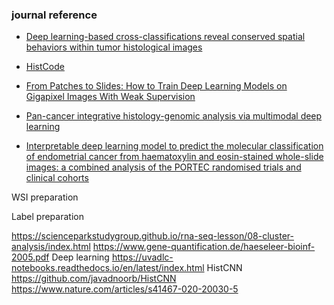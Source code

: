 ### journal reference

- [Deep learning-based cross-classifications reveal conserved spatial behaviors within tumor histological images](https://academic.oup.com/bib/article/23/5/bbac294/6651307?login=true)

- [HistCode](https://github.com/hoarjour/HistCode/)

- [From Patches to Slides: How to Train Deep Learning Models on Gigapixel Images With Weak Supervision](https://pixelscientia.com/articles/from-patches-to-slides/)

- [Pan-cancer integrative histology-genomic analysis via multimodal deep learning](https://pubmed.ncbi.nlm.nih.gov/35944502/)

- [Interpretable deep learning model to predict the molecular classification of endometrial cancer from haematoxylin and eosin-stained whole-slide images: a combined analysis of the PORTEC randomised trials and clinical cohorts](https://www.thelancet.com/journals/landig/article/PIIS2589-7500(22)00210-2/fulltext)


WSI preparation

Label preparation

https://scienceparkstudygroup.github.io/rna-seq-lesson/08-cluster-analysis/index.html
https://www.gene-quantification.de/haeseleer-bioinf-2005.pdf
Deep learning
https://uvadlc-notebooks.readthedocs.io/en/latest/index.html
HistCNN
https://github.com/javadnoorb/HistCNN
https://www.nature.com/articles/s41467-020-20030-5

